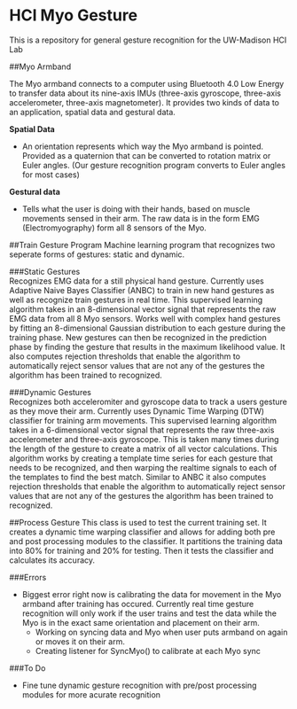 # HCI Myo Gesture

This is a repository for general gesture recognition for the UW-Madison HCI Lab

##Myo Armband

The Myo armband connects to a computer using Bluetooth 4.0 Low Energy to transfer data about its nine-axis IMUs 
(three-axis gyroscope, three-axis accelerometer, three-axis magnetometer). It provides two kinds of data to an 
application, spatial data and gestural data.  

**Spatial Data**  
* An orientation represents which way the Myo armband is pointed. Provided as a quaternion that can be converted 
  to rotation matrix or Euler angles. (Our gesture recognition program converts to Euler angles for most cases)   
  
**Gestural data**
* Tells what the user is doing with their hands, based on muscle movements sensed in their arm. The raw data is in 
  the form EMG (Electromyography) form all 8 sensors of the Myo.


##Train Gesture Program
Machine learning program that recognizes two seperate forms of gestures: static and dynamic.

###Static Gestures  
Recognizes EMG data for a still physical hand gesture. Currently uses Adaptive Naive Bayes Classifier (ANBC) to train
in new hand gestures as well as recognize train gestures in real time. This supervised learning algorithm takes in 
an 8-dimensional vector signal that represents the raw EMG data from all 8 Myo sensors. Works well with complex hand 
gestures by fitting an 8-dimensional Gaussian distribution to each gesture during the training phase. New gestures can 
then be recognized in the prediction phase by finding the gesture that results in the maximum likelihood value. It also 
computes rejection thresholds that enable the algorithm to automatically reject sensor values that are not any of the 
gestures the algorithm has been trained to recognized.

###Dynamic Gestures  
Recognizes both acceleromiter and gyroscope data to track a users gesture as they move their arm. Currently uses Dynamic 
Time Warping (DTW) classifier for training arm movements. This supervised learning algorithm takes in a 6-dimensional 
vector signal that represents the raw three-axis accelerometer and three-axis gyroscope. This is taken many times during 
the length of the gesture to create a matrix of all vector calculations. This algorithm works by creating a template time 
series for each gesture that needs to be recognized, and then warping the realtime signals to each of the templates to 
find the best match. Similar to ANBC it also computes rejection thresholds that enable the algorithm to automatically reject sensor values that are not any of the 
gestures the algorithm has been trained to recognized.


##Process Gesture 
This class is used to test the current training set. It creates a dynamic time warping classifier and allows for adding both pre and post processing modules to the classifier. It partitions the training data into 80% for training and 20% for testing. Then it tests the classifier and calculates its accuracy.


###Errors
* Biggest error right now is calibrating the data for movement in the Myo armband after training has occured. Currently 
  real time gesture recognition will only work if the user trains and test the data while the Myo is in the exact same
  orientation and placement on their arm.
  * Working on syncing data and Myo when user puts armband on again or moves it on their arm.
  * Creating listener for SyncMyo() to calibrate at each Myo sync   
  
###To Do
  * Fine tune dynamic gesture recognition with pre/post processing modules for more acurate recognition

